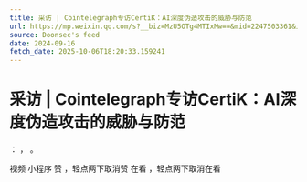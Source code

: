 ```yaml
---
title: 采访 | Cointelegraph专访CertiK：AI深度伪造攻击的威胁与防范
url: https://mp.weixin.qq.com/s?__biz=MzU5OTg4MTIxMw==&mid=2247503361&idx=1&sn=9c3362b843072f239469ba0bbbb2082b
source: Doonsec's feed
date: 2024-09-16
fetch_date: 2025-10-06T18:20:33.159241
---
```


# 采访 | Cointelegraph专访CertiK：AI深度伪造攻击的威胁与防范

：
，
。

视频
小程序
赞
，轻点两下取消赞
在看
，轻点两下取消在看